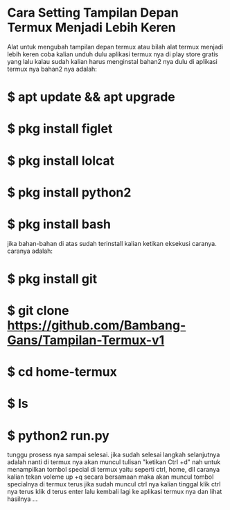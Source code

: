 # Cara Setting Tampilan Depan Termux Menjadi Lebih Keren
Alat untuk mengubah tampilan depan termux atau bilah alat termux menjadi lebih keren coba kalian unduh dulu aplikasi termux nya di play store gratis yang lalu kalau sudah kalian harus menginstal bahan2 nya dulu di aplikasi termux nya 
bahan2 nya adalah:


# $ apt update && apt upgrade
# $ pkg install figlet
# $ pkg install lolcat
# $ pkg install python2
# $ pkg install bash

jika bahan-bahan di atas sudah terinstall kalian ketikan eksekusi caranya.
caranya adalah:

# $ pkg install git
# $ git clone https://github.com/Bambang-Gans/Tampilan-Termux-v1
# $ cd home-termux
# $ ls
# $ python2 run.py

tunggu prosess nya sampai selesai.
jika sudah selesai langkah selanjutnya adalah nanti di termux nya akan muncul tulisan "ketikan Ctrl +d"
nah untuk menampilkan tombol special di termux yaitu seperti ctrl, home, dll caranya kalian
tekan voleme up +q secara bersamaan maka akan muncul tombol specialnya di termux
terus jika sudah muncul ctrl nya kalian tinggal klik ctrl nya terus klik d terus enter
lalu kembali lagi ke aplikasi termux nya dan lihat hasilnya ...


